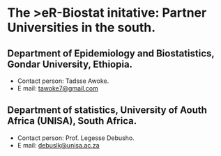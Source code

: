 # The >eR-Biostat initative: Partner Universities in the south.
## Department of Epidemiology and Biostatistics, Gondar University, Ethiopia.
* Contact person: Tadsse Awoke.
* E mail: tawoke7@gmail.com 
## Department of statistics, University of Aouth Africa (UNISA), South Africa.
* Contact person: Prof. Legesse Debusho.
* E mail: debuslk@unisa.ac.za 
